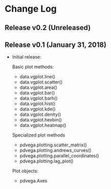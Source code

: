 Change Log
==========

Release v0.2 (Unreleased)
-------------------------

Release v0.1 (January 31, 2018)
-------------------------------

- Initial release:

  Basic plot methods:

  - data.vgplot.line()
  - data.vgplot.scatter()
  - data.vgplot.area()
  - data.vgplot.bar()
  - data.vgplot.barh()
  - data.vgplot.hist()
  - data.vgplot.kde()
  - data.vgplot.denity()
  - data.vgplot.hexbin()
  - data.vgplot.heatmap()

  Specialized plot methods

  - pdvega.plotting.scatter_matrix()
  - pdvega.plotting.andrews_curves()
  - pdvega.plotting.parallel_coordinates()
  - pdvega.plotting.lag_plot()

  Plot objects:

  - pdvega.Axes
